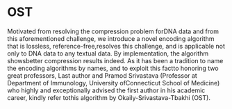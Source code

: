 # OST
Motivated from resolving the compression problem forDNA data and from this aforementioned challenge, we introduce a novel encoding algorithm that is lossless, reference-free,resolves this challenge, and is applicable not only to DNA data to any textual data. By implementation, the algorithm showsbetter compression results indeed. As it has been a tradition to name the encoding algorithms by names, and to exploit this factto honoring two great professors, Last author and Pramod Srivastava (Professor at Department of Immunology, University ofConnecticut School of Medicine) who highly and exceptionally advised the first author in his academic career, kindly refer tothis algorithm by Okaily-Srivastava-Tbakhi (OST).

